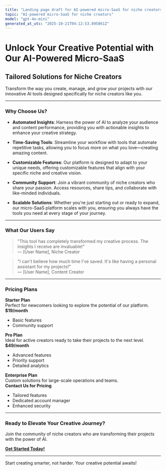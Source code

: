```yaml
---
title: "Landing page draft for AI-powered micro-SaaS for niche creators"
topic: "AI-powered micro-SaaS for niche creators"
model: "gpt-4o-mini"
generated_at_utc: "2025-10-21T04:12:53.895861Z"
---
```


# Unlock Your Creative Potential with Our AI-Powered Micro-SaaS

## Tailored Solutions for Niche Creators

Transform the way you create, manage, and grow your projects with our innovative AI tools designed specifically for niche creators like you.

---

### Why Choose Us?

- **Automated Insights**: Harness the power of AI to analyze your audience and content performance, providing you with actionable insights to enhance your creative strategy.
  
- **Time-Saving Tools**: Streamline your workflow with tools that automate repetitive tasks, allowing you to focus more on what you love—creating amazing content.

- **Customizable Features**: Our platform is designed to adapt to your unique needs, offering customizable features that align with your specific niche and creative vision.

- **Community Support**: Join a vibrant community of niche creators who share your passion. Access resources, share tips, and collaborate with like-minded individuals.

- **Scalable Solutions**: Whether you're just starting out or ready to expand, our micro-SaaS platform scales with you, ensuring you always have the tools you need at every stage of your journey.

---

### What Our Users Say

> "This tool has completely transformed my creative process. The insights I receive are invaluable!"  
> — [User Name], Niche Creator

> "I can't believe how much time I've saved. It's like having a personal assistant for my projects!"  
> — [User Name], Content Creator

---

### Pricing Plans

**Starter Plan**  
Perfect for newcomers looking to explore the potential of our platform.  
**$19/month**  
- Basic features  
- Community support  

**Pro Plan**  
Ideal for active creators ready to take their projects to the next level.  
**$49/month**  
- Advanced features  
- Priority support  
- Detailed analytics  

**Enterprise Plan**  
Custom solutions for large-scale operations and teams.  
**Contact Us for Pricing**  
- Tailored features  
- Dedicated account manager  
- Enhanced security  

---

### Ready to Elevate Your Creative Journey?

Join the community of niche creators who are transforming their projects with the power of AI. 

[**Get Started Today!**](#) 

--- 

Start creating smarter, not harder. Your creative potential awaits!